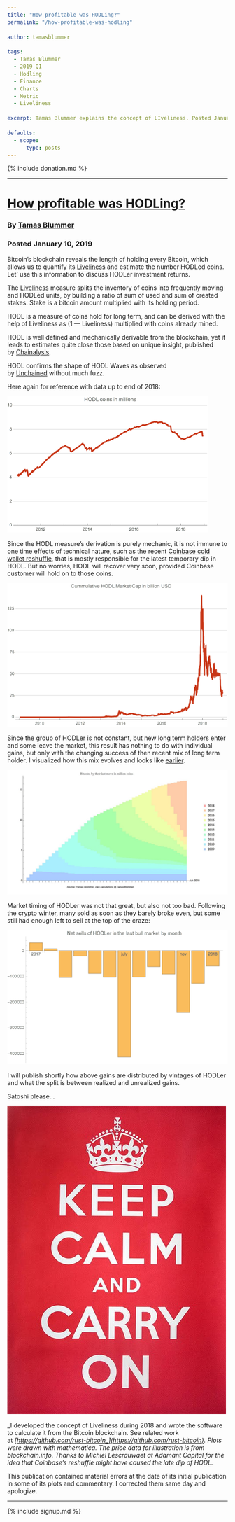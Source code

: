 ```yaml
---
title: "How profitable was HODLing?"
permalink: "/how-profitable-was-hodling"

author: tamasblummer

tags:
  - Tamas Blummer
  - 2019 Q1
  - Hodling
  - Finance
  - Charts
  - Metric
  - Liveliness

excerpt: Tamas Blummer explains the concept of LIveliness. Posted January 10, 2019.

defaults:
  - scope:
      type: posts
---
```


{% include donation.md %}

***


# [How profitable was HODLing?](https://medium.com/@tamas.blummer/how-profitable-was-hodling-18e42400d7ad)
### By [Tamas Blummer](https://twitter.com/TamasBlummer)
### Posted January 10, 2019

Bitcoin’s blockchain reveals the length of holding every Bitcoin, which allows us to quantify its [Liveliness](https://medium.com/@tamas.blummer/liveliness-of-bitcoin-174001d016da) and estimate the number HODLed coins. Let’ use this information to discuss HODLer investment returns.

The [Liveliness](https://medium.com/@tamas.blummer/liveliness-of-bitcoin-174001d016da) measure splits the inventory of coins into frequently moving and HODLed units, by building a ratio of sum of used and sum of created stakes. Stake is a bitcoin amount multiplied with its holding period.

HODL is a measure of coins hold for long term, and can be derived with the help of Liveliness as (1 — Liveliness) multiplied with coins already mined.

HODL is well defined and mechanically derivable from the blockchain, yet it leads to estimates quite close those based on unique insight, published by [Chainalysis](https://blog.chainalysis.com/reports/money-supply).

HODL confirms the shape of HODL Waves as observed by [Unchained](https://blog.unchained-capital.com/bitcoin-data-science-pt-1-hodl-waves-7f3501d53f63) without much fuzz.

Here again for reference with data up to end of 2018:

![](/assets/images/cy19q1/cy19q1m1/tb1.png)

Since the HODL measure’s derivation is purely mechanic, it is not immune to one time effects of technical nature, such as the recent [Coinbase cold wallet reshuffle](https://blog.coinbase.com/a-behind-the-scenes-look-at-the-biggest-and-quietest-crypto-transfer-on-record-682ff4a6d9e4), that is mostly responsible for the latest temporary dip in HODL. But no worries, HODL will recover very soon, provided Coinbase customer will hold on to those coins.

![](/assets/images/cy19q1/cy19q1m1/tb2.png)

Since the group of HODLer is not constant, but new long term holders enter and some leave the market, this result has nothing to do with individual gains, but only with the changing success of then recent mix of long term holder. I visualized how this mix evolves and looks like [earlier](https://twitter.com/TamasBlummer/status/1032069042905997313).

![](/assets/images/cy19q1/cy19q1m1/tb4.png)

Market timing of HODLer was not that great, but also not too bad. Following the crypto winter, many sold as soon as they barely broke even, but some still had enough left to sell at the top of the craze:

![](/assets/images/cy19q1/cy19q1m1/tb5.png)

I will publish shortly how above gains are distributed by vintages of HODLer and what the split is between realized and unrealized gains.

Satoshi please…

![](/assets/images/cy19q1/cy19q1m1/tb6.png)

_I developed the concept of Liveliness during 2018 and wrote the software to calculate it from the Bitcoin blockchain. See related work at _[_https://github.com/rust-bitcoin_](https://github.com/rust-bitcoin)_. Plots were drawn with mathematica. The price data for illustration is from blockchain.info. Thanks to Michiel Lescrauwaet at Adamant Capital for the idea that Coinbase’s reshuffle might have caused the late dip of HODL._

This publication contained material errors at the date of its initial publication in some of its plots and commentary. I corrected them same day and apologize.



***

{% include signup.md %}